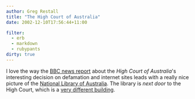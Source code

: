```yaml
---
author: Greg Restall
title: "The High Court of Australia"
date: 2002-12-10T17:56:44+11:00

filter:
  - erb
  - markdown
  - rubypants
dirty: true
---
```


<p>I love the way the <a href="http://news.bbc.co.uk/1/hi/world/asia-pacific/2560683.stm">BBC news report</a> about the <em>High Court of Australia</em>'s interesting decision on defamation and internet sites leads with a really nice picture of the <a href="http://www.nla.gov.au/">National Library of Australia</a>.  The library is <em>next door</em> to the High Court, which is a <a href="http://www.highcourt.gov.au/">very different building</a>.</p>